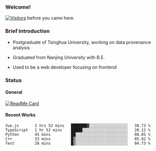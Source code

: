 ### Welcome!

[![Visitors](https://visitor-badge.laobi.icu/badge?page_id=HermitSun.HermitSun)]() before you came here.

### Brief Introduction

- Postgraduate of Tsinghua University, working on data provenance analysis

- Graduated from Nanjing University with B.E.

- Used to be a web developer focusing on frontend

### Status

#### General

[![ReadMe Card](https://github-readme-stats.hermitsun.vercel.app/api?username=HermitSun&count_private=true&show_icons=true)]()

#### Recent Works

<!--START_SECTION:waka-->
```text
Vue.js       2 hrs 52 mins   ███████▓░░░░░░░░░░░░░░░░░   30.73 % 
TypeScript   1 hr 52 mins    █████░░░░░░░░░░░░░░░░░░░░   20.12 % 
Python       45 mins         ██░░░░░░░░░░░░░░░░░░░░░░░   08.05 % 
C++          33 mins         █▒░░░░░░░░░░░░░░░░░░░░░░░   05.92 % 
Text         26 mins         █▒░░░░░░░░░░░░░░░░░░░░░░░   04.73 % 
```
<!--END_SECTION:waka-->

